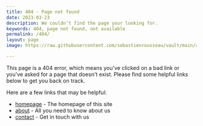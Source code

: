 ```yaml
---
title: 404 - Page not found
date: 2023-03-23
description: We couldn’t find the page your looking for.
keywords: 404, page not found, not available
permalink: /404/
layout: page
image: https://raw.githubusercontent.com/sebastienrousseau/vault/main/assets/demo/images/logo.min.svg

---
```


This page is a 404 error, which means you've clicked on a bad link or
you've asked for a page that doesn't exist. Please find some helpful
links below to get you back on track.

Here are a few links that may be helpful:

- [homepage](/) - The homepage of this site
- [about](/about/) - All you need to know about us
- [contact](/contact/) - Get in touch with us
